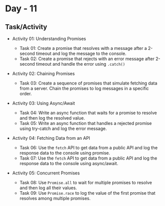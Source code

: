 # Day - 11

## Task/Activity

- Activity 01: Understanding Promises

  - Task 01: Create a promise that resolves with a message after a 2-second timeout and log the message to the console.
  - Task 02: Create a promise that rejects with an error message after 2-second timeout and handle the error using <code>.catch()</code>

- Activity 02: Chaining Promises

  - Task 03: Create a sequence of promises that simulate fetching data from a server. Chain the promises to log messages in a specific order.

- Activity 03: Using Async/Await

  - Task 04: Write an async function that waits for a promise to resolve and then log the resolved value.
  - Task 05: Write an async function that handles a rejected promise using try-catch and log the error message.

- Activity 04: Fetching Data from an API

  - Task 06: Use the <code>fetch</code> API to get data from a public API and log the response data to the console using promise.
  - Task 07: Use the <code>fetch</code> API to get data from a public API and log the response data to the console using async/await.

- Activity 05: Concurrent Promises
  - Task 08: Use <code>Promise.all</code> to wait for multiple promises to resolve and then log all their values.
  - Task 09: Use <code>Promise.race</code> to log the value of the first promise that resolves among multiple promises.
